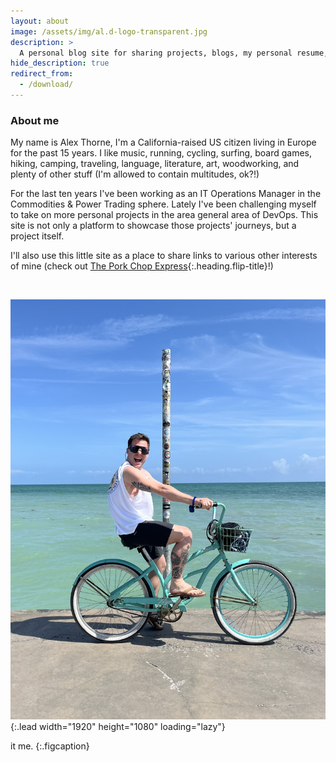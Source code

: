 ```yaml
---
layout: about
image: /assets/img/al.d-logo-transparent.jpg
description: >
  A personal blog site for sharing projects, blogs, my personal resume, and links to various other communities, platforms, or ideas I'm interested in.
hide_description: true
redirect_from:
  - /download/
---
```


<!--author-->

### About me

My name is Alex Thorne, I'm a California-raised US citizen living in Europe for the past 15 years. I like music, running, cycling, surfing, board games, hiking, camping, traveling, language, literature, art, woodworking, and plenty of other stuff (I'm allowed to contain multitudes, ok?!)

For the last ten years I've been working as an IT Operations Manager in the Commodities & Power Trading sphere. Lately I've been challenging myself to take on more personal projects in the area general area of DevOps. This site is not only a platform to showcase those projects' journeys, but a project itself.

I'll also use this little site as a place to share links to various other interests of mine (check out [The Pork Chop Express]{:.heading.flip-title}!)

<br>

![Screenshot](/assets/img/alex-bike2.jpg){:.lead width="1920" height="1080" loading="lazy"}

it me.
{:.figcaption}

[The Pork Chop Express]: projects.md